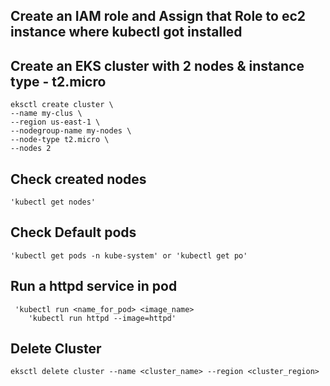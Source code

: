 
## Create an IAM role and Assign that Role to ec2 instance where kubectl got installed

## Create an EKS cluster with 2 nodes & instance type - t2.micro
    eksctl create cluster \
    --name my-clus \
    --region us-east-1 \
    --nodegroup-name my-nodes \
    --node-type t2.micro \
    --nodes 2

## Check created nodes
    'kubectl get nodes' 
    
## Check Default pods
    'kubectl get pods -n kube-system' or 'kubectl get po'
    
## Run a httpd service in pod
     'kubectl run <name_for_pod> <image_name>
        'kubectl run httpd --image=httpd'

## Delete Cluster
    eksctl delete cluster --name <cluster_name> --region <cluster_region>
